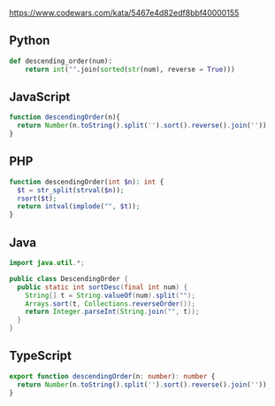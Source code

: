 https://www.codewars.com/kata/5467e4d82edf8bbf40000155

## Python
```python
def descending_order(num):
    return int("".join(sorted(str(num), reverse = True)))
```

## JavaScript
```js
function descendingOrder(n){
  return Number(n.toString().split('').sort().reverse().join(''))
}
```

## PHP
```php
function descendingOrder(int $n): int {
  $t = str_split(strval($n));
  rsort($t);
  return intval(implode("", $t));
}
```

## Java
```java
import java.util.*;

public class DescendingOrder {
  public static int sortDesc(final int num) {
    String[] t = String.valueOf(num).split("");
    Arrays.sort(t, Collections.reverseOrder());
    return Integer.parseInt(String.join("", t));
  }
}
```

## TypeScript
```ts
export function descendingOrder(n: number): number {
  return Number(n.toString().split('').sort().reverse().join(''))
}
```